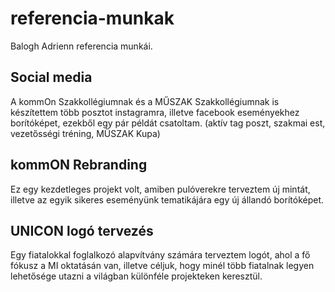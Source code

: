 # referencia-munkak
Balogh Adrienn referencia munkái.

## Social media
A kommOn Szakkollégiumnak és a MŰSZAK Szakkollégiumnak is készítettem több posztot instagramra, illetve facebook eseményekhez borítóképet, ezekből egy pár példát csatoltam. (aktív tag poszt, szakmai est, vezetősségi tréning, MŰSZAK Kupa)

## kommON Rebranding
Ez egy kezdetleges projekt volt, amiben pulóverekre terveztem új mintát, illetve az egyik sikeres eseményünk tematikájára egy új állandó borítóképet.

## UNICON logó tervezés
Egy fiatalokkal foglalkozó alapvítvány számára terveztem logót, ahol a fő fókusz a MI oktatásán van, illetve céljuk, hogy minél több fiatalnak legyen lehetősége utazni a világban különféle projekteken keresztül. 
